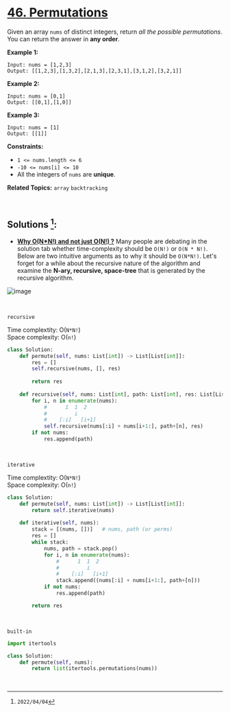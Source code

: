 # [46. Permutations](https://leetcode.com/problems/permutations)

Given an array `nums` of distinct integers, return _all the possible permutations_. You can return the answer in **any order**.

**Example 1:**

    Input: nums = [1,2,3]
    Output: [[1,2,3],[1,3,2],[2,1,3],[2,3,1],[3,1,2],[3,2,1]]

**Example 2:**

    Input: nums = [0,1]
    Output: [[0,1],[1,0]]

**Example 3:**

    Input: nums = [1]
    Output: [[1]]

**Constraints:**

* `1 <= nums.length <= 6`
* `-10 <= nums[i] <= 10`
* All the integers of `nums` are **unique**.

**Related Topics:** `array` `backtracking`

<br>

## Solutions [^2]:

- [**Why O(N\*N!) and not just O(N!) ?**](https://leetcode.com/problems/permutations/discuss/993970/Python-4-Approaches-%3A-Visuals-%2B-Time-Complexity-Analysis)
  Many people are debating in the solution tab whether time-complexity should be `O(N!)` or `O(N * N!)`. Below are two intuitive arguments as to why it should be `O(N*N!)`. Let's forget for a while about the recursive nature of the algorithm and examine the **N-ary, recursive, space-tree** that is generated by the recursive algorithm.
  <br>

![image](https://assets.leetcode.com/users/images/ac9c35dc-89b8-4860-b08c-d2f60859e43e_1609289801.6830964.png)

<br>

`recursive`

Time complextity: O(`N*N!`) <br>
Space complexity: O(`n!`)

```python
class Solution:
    def permute(self, nums: List[int]) -> List[List[int]]:
        res = []
        self.recursive(nums, [], res)
        
        return res
    
    def recursive(self, nums: List[int], path: List[int], res: List[List[int]]):        
        for i, n in enumerate(nums):
            #      1  1  2
            #         i
            #    [:i]   [i+1]
            self.recursive(nums[:i] + nums[i+1:], path+[n], res)
        if not nums:
            res.append(path)
```

<br>

`iterative`

Time complextity: O(`N*N!`) <br>
Space complexity: O(`n!`)

```python
class Solution:
    def permute(self, nums: List[int]) -> List[List[int]]:
        return self.iterative(nums)
    
    def iterative(self, nums):
        stack = [(nums, [])]   # nums, path (or perms)
        res = []
        while stack:
            nums, path = stack.pop()
            for i, n in enumerate(nums):
                #      1  1  2
                #         i
                #    [:i]   [i+1]
                stack.append((nums[:i] + nums[i+1:], path+[n]))
            if not nums:
                res.append(path)

        return res
```

<br>

`built-in`

```python
import itertools

class Solution:
    def permute(self, nums):
        return list(itertools.permutations(nums))
```

<br>

[^1]: `2021/09/02`
[^2]: `2022/04/04`

